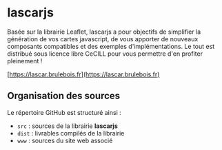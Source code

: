# lascarjs
Basée sur la librairie Leaflet, lascarjs a pour objectifs de simplifier la génération de vos cartes javascript, de vous apporter de nouveaux composants compatibles et des exemples d'implémentations. Le tout est distribué sous licence libre CeCILL pour vous permettre d'en profiter pleinement !

[https://lascar.brulebois.fr](https://lascar.brulebois.fr)

## Organisation des sources

Le répertoire GitHub est structuré ainsi :
* `src` : sources de la librairie **lascarjs**
* `dist` : livrables compilés de la librairie
* `www` : sources du site web associé

